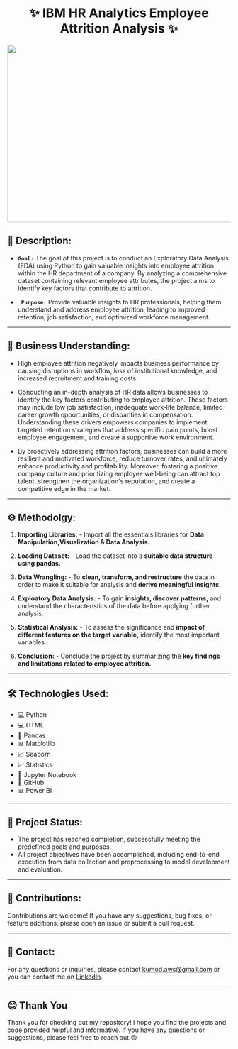 <div align="center">
  
# ✨ IBM HR Analytics Employee Attrition Analysis ✨
</div>
<p align="center">
  <img src="https://media.licdn.com/dms/image/C4D12AQHsUf69mP_ZJQ/article-cover_image-shrink_600_2000/0/1635797238615?e=2147483647&v=beta&t=kHTYGYTym9MOuGK2qb3AyE2dFs63U2Id9C9TqjuA21M" width="1000" height="400">
</p>


<h2>📝 Description:</h2>

* <b>`Goal:`</b> The goal of this project is to conduct an Exploratory Data Analysis (EDA) using Python to gain valuable insights into employee attrition within the HR department of a company. By analyzing a comprehensive dataset containing relevant employee attributes, the project aims to identify key factors that contribute to attrition.

* <b>` Purpose:`</b> Provide valuable insights to HR professionals, helping them understand and address employee attrition, leading to improved retention, job satisfaction, and optimized workforce management.

----

<h2>🌟 Business Understanding:  </h2>

* High employee attrition negatively impacts business performance by causing disruptions in workflow, loss of institutional knowledge, and increased recruitment and training costs.
  
* Conducting an in-depth analysis of HR data allows businesses to identify the key factors contributing to employee attrition. These factors may include low job satisfaction, inadequate work-life balance, limited career growth opportunities, or disparities in compensation. Understanding these drivers empowers companies to implement targeted retention strategies that address specific pain points, boost employee engagement, and create a supportive work environment.

* By proactively addressing attrition factors, businesses can build a more resilient and motivated workforce, reduce turnover rates, and ultimately enhance productivity and profitability. Moreover, fostering a positive company culture and prioritizing employee well-being can attract top talent, strengthen the organization's reputation, and create a competitive edge in the market.

--------

<h2>⚙️ Methodolgy:  </h2>
    
1. <b>Importing Libraries:</b> - Import all the essentials libraries for <b>Data Manipulation,Visualization & Data Analysis.</b><br>
    
    
2. <b>Loading Dataset:</b> - Load the dataset into a <b>suitable data structure using pandas.</b><br>
    

3. <b>Data Wrangling:</b> - To <b>clean, transform, and restructure</b> the data in order to make it suitable for analysis and <b>derive meaningful insights.</b><br>
 
    
4. <b>Exploatory Data Analysis:</b> -  To gain <b>insights, discover patterns,</b> and understand the characteristics of the data before applying further analysis.<br>
   

5. <b>Statistical Analysis:</b> -  To assess the significance and <b>impact of different features on the target variable,</b> identify the most important variables.<br>
    

6. <b>Conclusion:</b> - Conclude the project by summarizing the <b>key findings and limitations related to employee attrition.</b><br>

-----



<h2>🛠️ Technologies Used:  </h2>
<ul>
  <li>💻 Python</li>
  <li>💻 HTML</li>
  <li>🐼 Pandas</li>
  <li>📊 Matplotlib</li>
  <li>📈 Seaborn</li>
  <li>📈 Statistics</li>
  <li>📓 Jupyter Notebook</li>
  <li>🔗 GitHub</li>
  <li>📊 Power BI</li>
</ul>


----


<h2>🏁 Project Status: </h2>

* The project has reached completion, successfully meeting the predefined goals and purposes.
* All project objectives have been accomplished, including end-to-end execution from data collection and preprocessing to model development and evaluation.


----


## 👥 Contributions:

Contributions are welcome! If you have any suggestions, bug fixes, or feature additions, please open an issue or submit a pull request.

---

## 📧 Contact:

For any questions or inquiries, please contact [kumod.aws@gmail.com](mailto:kumod.aws@gmail.com) or you can contact me on [LinkedIn](https://www.linkedin.com/in/kumod-sharma/).

---

<h2>😊 Thank You</h2>

<p>Thank you for checking out my repository! I hope you find the projects and code provided helpful and informative. If you have any questions or suggestions, please feel free to reach out.😊</p>
